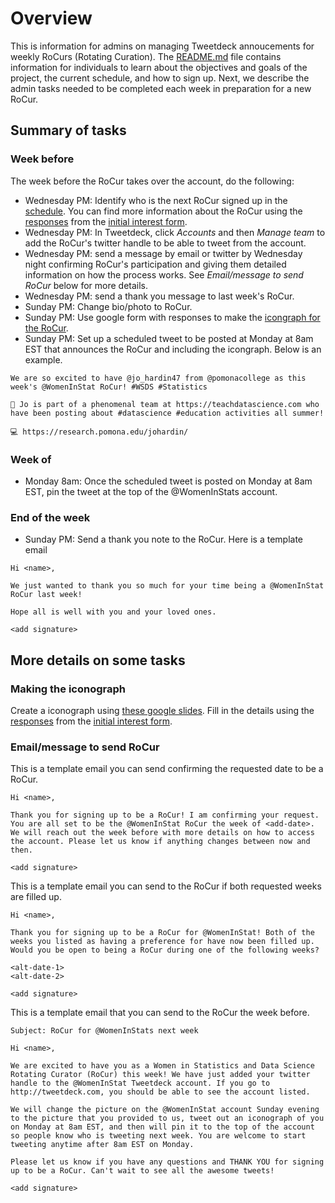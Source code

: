# Overview 

This is information for admins on managing Tweetdeck annoucements for weekly RoCurs (Rotating Curation). 
The [README.md](README.md) file contains information for individuals to learn about the objectives and goals of the project, the current schedule, and how to sign up. 
Next, we describe the admin tasks needed to be completed each week in preparation for a new RoCur.  

## Summary of tasks

### Week before 

The week before the RoCur takes over the account, do the following: 

- Wednesday PM: Identify who is the next RoCur signed up in the [schedule](https://docs.google.com/spreadsheets/d/1wxjdP5EMimDbDrJIK1rY_adquD3MqZD__wT9oLosxZQ/edit?usp=sharing). You can find more information about the RoCur using the [responses](https://docs.google.com/spreadsheets/d/11HUV3BQ3uLykiFEKRH6LbbdCPZbxOWuo7VGJA42J0HY/edit?usp=sharing) from the [initial interest form](https://docs.google.com/forms/d/1FUgoURqZADAp7V5ir6Gx1DVxoJ1Ywe9i60ZuuJ1bUII/edit?usp=sharing).
- Wednesday PM: In Tweetdeck, click _Accounts_ and then _Manage team_ to add the RoCur's twitter handle to be able to tweet from the account. 
- Wednesday PM: send a message by email or twitter by Wednesday night confirming RoCur's participation and giving them detailed information on how the process works. See _Email/message to send RoCur_ below for more details. 
- Wednesday PM: send a thank you message to last week's RoCur.
- Sunday PM: Change bio/photo to RoCur.
- Sunday PM: Use google form with responses to make the [icongraph for the RoCur](https://docs.google.com/presentation/d/12ogw03hgp42QKHSW3zLt-xE567uZM54vDCauuxhVnuQ/edit#slide=id.p1). 
- Sunday PM: Set up a scheduled tweet to be posted at Monday at 8am EST that announces the RoCur and including the icongraph. Below is an example.

```
We are so excited to have @jo_hardin47 from @pomonacollege as this week's @WomenInStat RoCur! #WSDS #Statistics

🔦 Jo is part of a phenomenal team at https://teachdatascience.com who have been posting about #datascience #education activities all summer!

💻 https://research.pomona.edu/johardin/
```
### Week of

- Monday 8am: Once the scheduled tweet is posted on Monday at 8am EST, pin the tweet at the top of the @WomenInStats account.

### End of the week 

- Sunday PM: Send a thank you note to the RoCur. Here is a template email 

```
Hi <name>,

We just wanted to thank you so much for your time being a @WomenInStat RoCur last week! 

Hope all is well with you and your loved ones. 

<add signature>
```

## More details on some tasks

### Making the iconograph 

Create a iconograph using [these google slides](https://docs.google.com/presentation/d/12ogw03hgp42QKHSW3zLt-xE567uZM54vDCauuxhVnuQ/edit?usp=sharing). 
Fill in the details using the [responses](https://docs.google.com/spreadsheets/d/11HUV3BQ3uLykiFEKRH6LbbdCPZbxOWuo7VGJA42J0HY/edit?usp=sharing) from the [initial interest form](https://docs.google.com/forms/d/1FUgoURqZADAp7V5ir6Gx1DVxoJ1Ywe9i60ZuuJ1bUII/edit?usp=sharing). 

### Email/message to send RoCur

This is a template email you can send confirming the requested date to be a RoCur. 

```
Hi <name>, 

Thank you for signing up to be a RoCur! I am confirming your request. You are all set to be the @WomenInStat RoCur the week of <add-date>. We will reach out the week before with more details on how to access the account. Please let us know if anything changes between now and then. 

<add signature>
```

This is a template email you can send to the RoCur if both requested weeks are filled up. 

```
Hi <name>, 

Thank you for signing up to be a RoCur for @WomenInStat! Both of the weeks you listed as having a preference for have now been filled up. Would you be open to being a RoCur during one of the following weeks?

<alt-date-1>
<alt-date-2>

<add signature>
```

This is a template email that you can send to the RoCur the week before. 

```
Subject: RoCur for @WomenInStats next week

Hi <name>, 

We are excited to have you as a Women in Statistics and Data Science Rotating Curator (RoCur) this week! We have just added your twitter handle to the @WomenInStat Tweetdeck account. If you go to http://tweetdeck.com, you should be able to see the account listed.

We will change the picture on the @WomenInStat account Sunday evening to the picture that you provided to us, tweet out an iconograph of you on Monday at 8am EST, and then will pin it to the top of the account so people know who is tweeting next week. You are welcome to start tweeting anytime after 8am EST on Monday. 

Please let us know if you have any questions and THANK YOU for signing up to be a RoCur. Can't wait to see all the awesome tweets!

<add signature>
```

